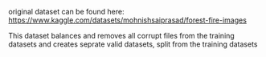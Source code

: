 original dataset can be found here: https://www.kaggle.com/datasets/mohnishsaiprasad/forest-fire-images

This dataset balances and removes all corrupt files from the training datasets and creates seprate valid datasets, split from the training datasets